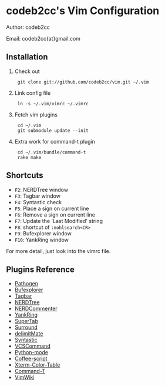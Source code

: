 codeb2cc's Vim Configuration
============================
Author: codeb2cc

Email: codeb2cc{at}gmail.com

Installation
--------------------

1. Check out

        git clone git://github.com/codeb2cc/vim.git ~/.vim

2. Link config file

        ln -s ~/.vim/vimrc ~/.vimrc

3. Fetch vim plugins

        cd ~/.vim
        git submodule update --init

4. Extra work for command-t plugin

        cd ~/.vim/bundle/command-t
        rake make

Shortcuts
---------

* `F2`: NERDTree window
* `F3`: Tagbar window
* `F4`: Syntastic check
* `F5`: Place a sign on current line
* `F6`: Remove a sign on current line
* `F7`: Update the 'Last Modified' string
* `F8`: shortcut of `:nohlsearch<CR>`
* `F9`: Bufexplorer window
* `F10`: YankRing window

For more detail, just look into the vimrc file.

Plugins Reference
-----------------

* [Pathogen](https://github.com/tpope/vim-pathogen)
* [Bufexplorer](http://www.vim.org/scripts/script.php?script_id=42)
* [Tagbar](https://github.com/majutsushi/tagbar)
* [NERDTree](https://github.com/scrooloose/nerdtree)
* [NERDCommenter](https://github.com/scrooloose/nerdcommenter)
* [YankRing](https://github.com/vim-scripts/YankRing.vim)
* [SuperTab](https://github.com/ervandew/supertab)
* [Surround](https://github.com/tpope/vim-surround)
* [delimitMate](https://github.com/Raimondi/delimitMate)
* [Syntastic](https://github.com/scrooloose/syntastic)
* [VCSCommand](http://http://repo.or.cz/w/vcscommand.git)
* [Python-mode](https://github.com/klen/python-mode)
* [Coffee-script](https://github.com/kchmck/vim-coffee-script)
* [Xterm-Color-Table](https://github.com/guns/xterm-color-table.vim)
* [Command-T](https://wincent.com/products/command-t)
* [VimWiki](http://code.google.com/p/vimwiki)
